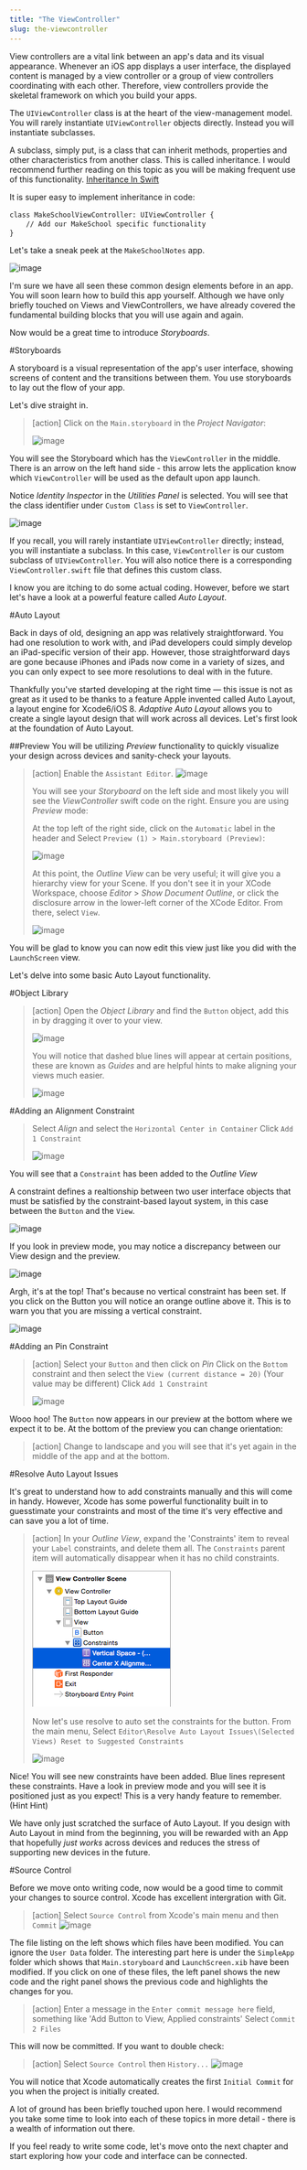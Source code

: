 ```yaml
---
title: "The ViewController"
slug: the-viewcontroller
---     
```


View controllers are a vital link between an app's data and its visual appearance. Whenever an iOS app displays a user interface, the displayed content is managed by a view controller or a group of view controllers coordinating with each other. Therefore, view controllers provide the skeletal framework on which you build your apps.

The `UIViewController` class is at the heart of the view-management model. You will rarely instantiate `UIViewController` objects directly. Instead you will instantiate subclasses.

A subclass, simply put, is a class that can inherit methods, properties and other characteristics from another class. This is called inheritance. I would recommend further reading on this topic as you will be making frequent use of this functionality. [Inheritance In Swift](https://developer.apple.com/library/ios/documentation/Swift/Conceptual/Swift_Programming_Language/Inheritance.html)

It is super easy to implement inheritance in code:

	class MakeSchoolViewController: UIViewController {
		// Add our MakeSchool specific functionality
	}

Let's take a sneak peek at the `MakeSchoolNotes` app.

![image](makeschool_notes_preview.png)

I'm sure we have all seen these common design elements before in an app. You will soon learn how to build this app yourself. 
Although we have only briefly touched on Views and ViewControllers, we have already covered the fundamental building blocks that you will use again and again.

Now would be a great time to introduce *Storyboards*.

#Storyboards
 
A storyboard is a visual representation of the app's user interface, showing screens of content and the transitions between them. You use storyboards to lay out the flow of your app.

Let's dive straight in. 

> [action]
> Click on the `Main.storyboard` in the *Project Navigator*:
>
> ![image](storyboard_1.png)

You will see the Storyboard which has the `ViewController` in the middle. There is an arrow on the left hand side - this arrow lets the application know which `ViewController` will be used as the default 
upon app launch.

Notice *Identity Inspector* in the *Utilities Panel* is selected. You will see that the class identifier under `Custom Class` is set to `ViewController`.

![image](identity_inspector.png)

If you recall, you will rarely instantiate `UIViewController` directly; instead, you will instantiate a subclass. In this case, `ViewController` is our custom subclass of `UIViewController`. You will also notice there is a corresponding `ViewController.swift` file that defines this custom class.

I know you are itching to do some actual coding. However, before we start let's have a look at a powerful feature called *Auto Layout*.

#Auto Layout

Back in days of old, designing an app was relatively straightforward.  You had one resolution to work with, and iPad developers could simply develop an iPad-specific version of their app. However, those straightforward days 
are gone because iPhones and iPads now come in a variety of sizes, and you can only expect to see more resolutions to deal with in the future.

Thankfully you've started developing at the right time — this issue is not as great as it used to be thanks to a feature Apple invented called Auto Layout, a layout engine for Xcode6/iOS 8. *Adaptive Auto Layout* allows you to create a single layout design that will work across all devices. Let's first look at the foundation of Auto Layout.

##Preview
You will be utilizing *Preview* functionality to quickly visualize your design across devices and sanity-check your layouts.

> [action]
> Enable the `Assistant Editor`.
> ![image](assistant_editor.png)
>
> You will see your *Storyboard* on the left side and most likely you will see the *ViewController* swift code on the right. Ensure you are using *Preview* mode: 
>
> At the top left of the right side, click on the `Automatic` label in the header and Select `Preview (1) > Main.storyboard (Preview)`:
>
> ![image](assistant_select_preview.png)
>
> At this point, the *Outline View* can be very useful; it will give you a hierarchy view for your Scene. If you don't see it in your XCode Workspace, choose *Editor* > *Show Document Outline*, or click the disclosure arrow in the lower-left corner of the XCode Editor. From there, select `View`.
>
> ![image](storyboard_outline_preview.png)

You will be glad to know you can now edit this view just like you did with the `LaunchScreen` view.

Let's delve into some basic Auto Layout functionality.

#Object Library

> [action]
> Open the *Object Library* and find the `Button` object, add this in by dragging it over to your view.
> 
> ![image](object_library.png)
>
> You will notice that dashed blue lines will appear at certain positions, these are known as *Guides* and are helpful hints to make aligning your views much easier.
> 
> ![image](view_guidelines.png)

#Adding an Alignment Constraint

> Select *Align* and select the `Horizontal Center in Container`
> Click `Add 1 Constraint`
>
> ![image](constraint_align.png)
 
You will see that a `Constraint` has been added to the *Outline View*
  
A constraint defines a realtionship between two user interface objects that must be satisfied by the constraint-based
layout system, in this case between the `Button` and the `View`.
 
![image](outline_constraint.png)

If you look in preview mode, you may notice a discrepancy between our View design and the preview.

![image](preview_wrong.png)

Argh, it's at the top! That's because no vertical constraint has been set.  If you click on the Button you will notice an orange outline above it. This is to warn you that you are missing a vertical constraint.

![image](constraint_warning.png)

#Adding an Pin Constraint

> [action]
> Select your `Button` and then click on *Pin*
> Click on the `Bottom` constraint and then select the `View (current distance = 20)` (Your value may be different)
> Click `Add 1 Constraint`
>
> ![image](constraint_pin.png)

Wooo hoo! The `Button` now appears in our preview at the bottom where we expect it to be. At the bottom of the preview you can change orientation: 

> [action] 
> Change to landscape and you will see that it's yet again in the middle of the app and at the bottom.

#Resolve Auto Layout Issues

It's great to understand how to add constraints manually and this will come in handy. However, Xcode has some powerful functionality built in to guesstimate your constraints
and most of the time it's very effective and can save you a lot of time.

> [action]
> In your *Outline View*, expand the 'Constraints' item to reveal your `Label` constraints, and delete them all.  The `Constraints` parent item will automatically
> disappear when it has no child constraints.
>
> ![image](delete_constraints.png)
>
> Now let's use resolve to auto set the constraints for the button.
> From the main menu, Select `Editor\Resolve Auto Layout Issues\(Selected Views) Reset to Suggested Constraints`
>
> ![image](reset_constraints.png)

Nice! You will see new constraints have been added. Blue lines represent these constraints. Have a look in preview mode and you will see it is positioned just as you expect! This is a very handy feature to remember. (Hint Hint)

We have only just scratched the surface of Auto Layout. If you design with Auto Layout in mind from the beginning, you will be rewarded with an App that hopefully *just works* across devices and 
reduces the stress of supporting new devices in the future.

#Source Control

Before we move onto writing code, now would be a good time to commit your changes to source control. Xcode has excellent intergration with Git.

> [action]
> Select `Source Control` from Xcode's main menu and then `Commit`
> ![image](xcode_commit.png)
 
The file listing on the left shows which files have been modified. You can ignore the `User Data` folder. The interesting part here is under the `SimpleApp` folder which shows that `Main.storyboard` 
and `LaunchScreen.xib` have been modified. If you click on one of these files, the left panel shows the new code and the right panel shows the previous code and highlights the changes for you.

> [action]
> Enter a message in the `Enter commit message here` field, something like 'Add Button to View, Applied constraints'
> Select `Commit 2 Files`
 
This will now be committed. If you want to double check:
 
> [action]
> Select `Source Control` then `History...`
> ![image](xcode_history.png)
 
You will notice that Xcode automatically creates the first `Initial Commit` for you when the project is initially created.

A lot of ground has been briefly touched upon here. I would recommend you take some time to look into each of these topics in more detail - there is a wealth of
information out there.

If you feel ready to write some code, let's move onto the next chapter and start exploring how your code and interface can be connected.

